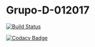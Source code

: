 # Grupo-D-012017
[![Build Status](https://travis-ci.org/NicolasAllip/Grupo-D-012017.svg?branch=master)](https://travis-ci.org/NicolasAllip/Grupo-D-012017)

[![Codacy Badge](https://api.codacy.com/project/badge/Grade/2137f3e0f1f942a7b6a025c09bc50674)](https://www.codacy.com/app/NicolasAllip/Grupo-D-012017?utm_source=github.com&amp;utm_medium=referral&amp;utm_content=NicolasAllip/Grupo-D-012017&amp;utm_campaign=Badge_Grade)
